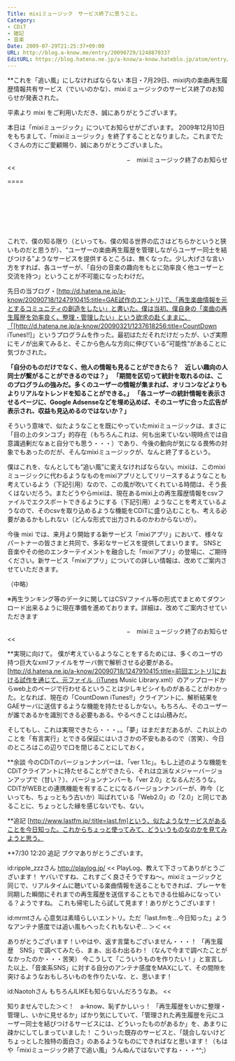 ```yaml
---
Title: mixiミュージック　サービス終了に思うこと。
Category:
- CDiT
- 雑記
- 音楽
Date: 2009-07-29T21:25:37+09:00
URL: http://blog.a-know.me/entry/20090729/1248870337
EditURL: https://blog.hatena.ne.jp/a-know/a-know.hateblo.jp/atom/entry/12921228815727979993
---
```


**これを「追い風」にしなければならない
本日・7月29日、mixi内の楽曲再生履歴情報共有サービス（でいいのかな）、mixiミュージックのサービス終了のお知らせが発表された。

>>
平素より mixi をご利用いただき、誠にありがとうございます。

本日は「mixiミュージック」についてお知らせがございます。
2009年12月10日をもちまして、「mixiミュージック」を終了することとなりました。これまでたくさんの方にご愛顧賜り、誠にありがとうございました。 

<div align=right>−　mixiミュージック終了のお知らせ</div>
<<

====

<script async src="//pagead2.googlesyndication.com/pagead/js/adsbygoogle.js"></script>
<!-- article-top -->
<ins class="adsbygoogle"
     style="display:inline-block;width:728px;height:90px"
     data-ad-client="ca-pub-3463034538369189"
     data-ad-slot="8367620130"></ins>
<script>
(adsbygoogle = window.adsbygoogle || []).push({});
</script>


これで、僕の知る限り（といっても、僕の知る世界の広さはどちらかというと狭いものだと思うが）、“ユーザーの楽曲再生履歴を管理しながらユーザー同士を結びつける”ようなサービスを提供するところは、無くなった。少し大げさな言い方をすれば、各ユーザーが、「自分の音楽の趣向をもとに効率良く他ユーザーと交流を持つ」ということが不可能になったわけだ。

先日の当ブログ・[http://d.hatena.ne.jp/a-know/20090718/1247910415:title=GAE試作のエントリ]で、「再生楽曲情報を元とするコミュニティの創造をしたい」と書いた。僕は当初、僕自身の「楽曲の再生履歴を効率良く、整理・管理したい」という欲求の赴くままに、「[http://d.hatena.ne.jp/a-know/20090321/1237618256:title=CountDown iTunes!!]」というプログラムを作った。最初はただそれだけだったが、いざ実際にモノが出来てみると、そこから色んな方向に伸びている“可能性”があることに気づかされた。


<span style="font-weight:bold;">「自分のものだけでなく、他人の情報も見ることができたら？　近しい趣向の人同士が繋がることができるのでは？」</span>
<span style="font-weight:bold;">「期間を区切って統計を取れるのは、このプログラムの強みだ。多くのユーザーの情報が集まれば、オリコンなどよりもよりリアルなトレンドを知ることができる。」</span>
<span style="font-weight:bold;">「各ユーザーの統計情報を表示させるページに、Google Adsenseなどを埋め込めば、そのユーザに合った広告が表示され、収益も見込めるのではないか？」</span>


そういう意味で、似たようなことを既にやっていたmixiミュージックは、まさに「目の上のタンコブ」的存在（もちろんこれは、何も出来ていない現時点では自意識過剰だなぁと自分でも思う・・・）であり、今後の動向が気になる畏怖の対象でもあったのだが、そんなmixiミュージックが、なんと終了するという。

僕はこれを、なんとしても“追い風”に変えなければならない。mixiは、このmixiミュージックに代わるようなものをmixiアプリとしてリリースするようなことも考えているよう（下記引用）なので、この風が吹いてくれている時間は、そう長くはないだろう。またどうやらmixiは、現在あるmixi上の再生履歴情報をcsvファイルでエクスポートできるようにする（下記引用）ようなことを考えているようなので、そのcsvを取り込めるような機能をCDiTに盛り込むことも、考える必要があるかもしれない（どんな形式で出力されるのかわからないが）。


>>
今後 mixi では、来月より開始する新サービス「mixiアプリ」において、様々なパートナーの皆さまと共同で、多彩なサービスを提供してまいります。
SNSと音楽やその他のエンターテイメントを融合した「mixiアプリ」の登場に、ご期待ください。新サービス「mixiアプリ」についての詳しい情報は、改めてご案内させていただきます。 

（中略）

※再生ランキング等のデータに関してはCSVファイル等の形式でまとめてダウンロード出来るように現在準備を進めております。詳細は、改めてご案内させていただきます

<div align=right>−　mixiミュージック終了のお知らせ</div>
<<


**実現に向けて。
僕が考えているようなことをするためには、多くのユーザの持つ巨大なxmlファイルをサーバ側で解析させる必要がある。[http://d.hatena.ne.jp/a-know/20090718/1247910415:title=前回エントリ]における試作を通じて、元ファイル（iTunes Music Library.xml）のアップロードからweb上のページで行わせるということは少しキビシイものがあることがわかった。となれば、現在の「CountDown iTunes!!」クライアントに、解析結果をGAEサーバに送信するような機能を持たせるしかない。もちろん、そのユーザーが誰であるかを識別できる必要もある。やるべきことは山積みだ。

そしてもし、これは実現できたら・・・。。「夢」はまだまだあるが、これ以上のことを「有言実行」とできる保証にはいささかの不安もあるので（苦笑）、今日のところはこの辺りで口を閉じることにしておく。


**余談
今のCDiTのバージョンナンバーは、「ver 1.1c」。もし上述のような機能をCDiTクライアントに持たせることができたら、それは立派なメジャーバージョンアップで（甘い？）、バージョンナンバーも「ver 2.0」となるんだろうな。CDiTがWEBとの連携機能を有することになるバージョンナンバーが、昨今（といっても、ちょっともう古いか）叫ばれている「Web2.0」の「2.0」と同じであることに、ちょっとした縁を感じないでも、ない。


**追記
[http://www.lastfm.jp/:title=last.fm]という、似たようなサービスがあることを今日知った。これからちょっと使ってみて、どういうものなのかを見てみようと思う。


**7/30 12:20 追記
ブクマありがとうございます。

>>
id:ripple_zzzさん
http://playlog.jp/
<<
PlayLog、教えて下さってありがとうございます！
ヤバいですね、これすごく良さそうですね〜。mixiミュージックと同じで、リアルタイムに聴いている楽曲情報を送ることもできれば、プレーヤを同期した瞬間にそれまでの再生履歴を送信することもできる仕組みになっている？ようですね。
これも帰宅したら試して見ます！ありがとうございます！

>>
id:mrmtさん
心意気は素晴らしいエントリ。ただ「last.fmを…今日知った」ようなアンテナ感度では追い風もへったくれもないぞ… ＞＜
<<

ありがとうございます！いやはや、返す言葉もございません・・・！
「再生履歴　SNS」で調べてみたら、まぁ、出るわ出るわ！（なんで今まで調べたことがなかったのか・・・苦笑）
今こうして「こういうものを作りたい！」と宣言した以上、「音楽系SNS」に対する自分のアンテナ感度をMAXにして、その間隙を突けるようなおもしろいものを作りたいな、と、思います！

>>
id:Naotohさん
もちろんILIKEも知らないんだろうなあ。
<<

知りませんでした＞＜！　a-know、恥ずかしいっ！
「再生履歴をいかに整理・管理し、いかに見せるか」ばかり気にしていて、「管理された再生履歴を元にユーザー同士を結びつけるサービスには、どういったものがあるか」を、あまりに疎かにしてしまっていました！
こういった既存のサービスと、「競合しないけどちょっとした独特の面白さ」のあるようなものにできればなと思います！（もはや「mixiミュージック終了で追い風」うんぬんではないですね・・・^^;）

<script async src="//pagead2.googlesyndication.com/pagead/js/adsbygoogle.js"></script>
<!-- article-bottom2 -->
<ins class="adsbygoogle"
     style="display:inline-block;width:300px;height:250px"
     data-ad-client="ca-pub-3463034538369189"
     data-ad-slot="5274552934"></ins>
<script>
(adsbygoogle = window.adsbygoogle || []).push({});
</script>

